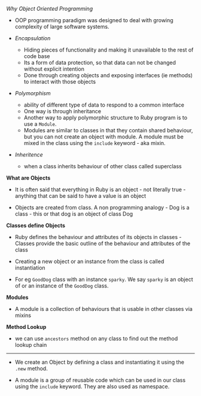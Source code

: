 _Why Object Oriented Programming_

- OOP programming paradigm was designed to deal with growing complexity of large software systems.

- _Encapsulation_

  - Hiding pieces of functionality and making it unavailable to the rest of code base
  - Its a form of data protection, so that data can not be changed without explicit intention
  - Done through creating objects and exposing interfaces (ie methods) to interact with those objects

- _Polymorphism_

  - ability of different type of data to respond to a common interface
  - One way is through inheritance
  - Another way to apply polymorphic structure to Ruby program is to use a `Module`.
  - Modules are similar to classes in that they contain shared behaviour, but you can not create an object with module. A module must be mixed in the class using the `include` keyword - aka mixin.

- _Inheritence_

  - when a class inherits behaviour of other class called superclass

**What are Objects**

- It is often said that everything in Ruby is an object - not literally true - anything that can be said to have a value is an object

- Objects are created from class. A non programming analogy - Dog is a class - this or that dog is an object of class Dog

**Classes define Objects**

- Ruby defines the behaviour and attributes of its objects in classes - Classes provide the basic outline of the behaviour and attributes of the class

- Creating a new object or an instance from the class is called instantiation

- For eg `GoodDog` class with an instance `sparky`. We say `sparky` is an object of or an instance of the `GoodDog` class.

**Modules**

- A module is a collection of behaviours that is usable in other classes via mixins

**Method Lookup**

- we can use `ancestors` method on any class to find out the method lookup chain

---

- We create an Object by defining a class and instantiating it using the `.new` method.

- A module is a group of reusable code which can be used in our class using the `include` keyword. They are also used as namespace.
